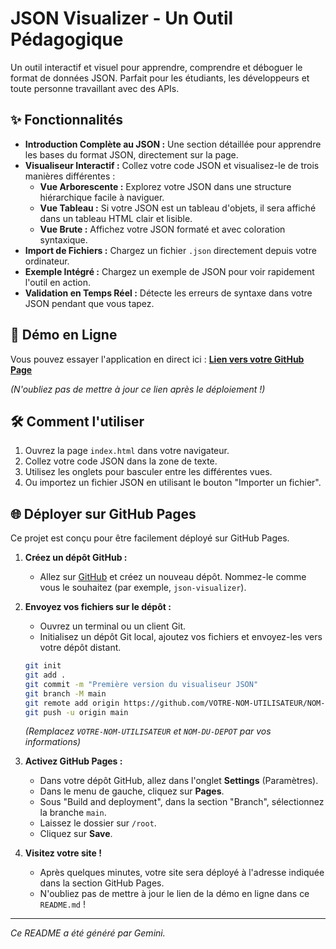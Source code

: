 # JSON Visualizer - Un Outil Pédagogique

Un outil interactif et visuel pour apprendre, comprendre et déboguer le format de données JSON. Parfait pour les étudiants, les développeurs et toute personne travaillant avec des APIs.

## ✨ Fonctionnalités

*   **Introduction Complète au JSON :** Une section détaillée pour apprendre les bases du format JSON, directement sur la page.
*   **Visualiseur Interactif :** Collez votre code JSON et visualisez-le de trois manières différentes :
    *   **Vue Arborescente :** Explorez votre JSON dans une structure hiérarchique facile à naviguer.
    *   **Vue Tableau :** Si votre JSON est un tableau d'objets, il sera affiché dans un tableau HTML clair et lisible.
    *   **Vue Brute :** Affichez votre JSON formaté et avec coloration syntaxique.
*   **Import de Fichiers :** Chargez un fichier `.json` directement depuis votre ordinateur.
*   **Exemple Intégré :** Chargez un exemple de JSON pour voir rapidement l'outil en action.
*   **Validation en Temps Réel :** Détecte les erreurs de syntaxe dans votre JSON pendant que vous tapez.

## 🚀 Démo en Ligne

Vous pouvez essayer l'application en direct ici : [**Lien vers votre GitHub Page**](https://VOTRE-NOM-UTILISATEUR.github.io/NOM-DU-DEPOT/)

*(N'oubliez pas de mettre à jour ce lien après le déploiement !)*

## 🛠️ Comment l'utiliser

1.  Ouvrez la page `index.html` dans votre navigateur.
2.  Collez votre code JSON dans la zone de texte.
3.  Utilisez les onglets pour basculer entre les différentes vues.
4.  Ou importez un fichier JSON en utilisant le bouton "Importer un fichier".

## 🌐 Déployer sur GitHub Pages

Ce projet est conçu pour être facilement déployé sur GitHub Pages.

1.  **Créez un dépôt GitHub :**
    *   Allez sur [GitHub](https://github.com) et créez un nouveau dépôt. Nommez-le comme vous le souhaitez (par exemple, `json-visualizer`).

2.  **Envoyez vos fichiers sur le dépôt :**
    *   Ouvrez un terminal ou un client Git.
    *   Initialisez un dépôt Git local, ajoutez vos fichiers et envoyez-les vers votre dépôt distant.
    ```bash
    git init
    git add .
    git commit -m "Première version du visualiseur JSON"
    git branch -M main
    git remote add origin https://github.com/VOTRE-NOM-UTILISATEUR/NOM-DU-DEPOT.git
    git push -u origin main
    ```
    *(Remplacez `VOTRE-NOM-UTILISATEUR` et `NOM-DU-DEPOT` par vos informations)*

3.  **Activez GitHub Pages :**
    *   Dans votre dépôt GitHub, allez dans l'onglet **Settings** (Paramètres).
    *   Dans le menu de gauche, cliquez sur **Pages**.
    *   Sous "Build and deployment", dans la section "Branch", sélectionnez la branche `main`.
    *   Laissez le dossier sur `/root`.
    *   Cliquez sur **Save**.

4.  **Visitez votre site !**
    *   Après quelques minutes, votre site sera déployé à l'adresse indiquée dans la section GitHub Pages.
    *   N'oubliez pas de mettre à jour le lien de la démo en ligne dans ce `README.md` !

---
*Ce README a été généré par Gemini.*